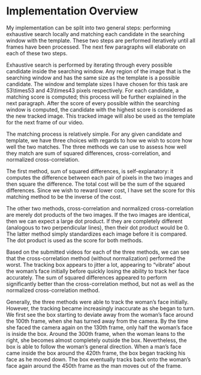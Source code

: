 # Implementation Overview
My implementation can be split into two general steps: performing exhaustive search locally and matching each candidate in the searching window with the template. These two steps are performed iteratively until all frames have been processed. The next few paragraphs will elaborate on each of these two steps.

Exhaustive search is performed by iterating through every possible candidate inside the searching window. Any region of the image that is the searching window and has the same size as the template is a possible candidate. The window and template sizes I have chosen for this task are 53\times53 and 43\times43 pixels respectively. For each candidate, a matching score is computed; this process will be further explained in the next paragraph. After the score of every possible within the searching window is computed, the candidate with the highest score is considered as the new tracked image. This tracked image will also be used as the template for the next frame of our video. 

The matching process is relatively simple. For any given candidate and template, we have three choices with regards to how we wish to score how well the two matches. The three methods we can use to assess how well they match are sum of squared differences, cross-correlation, and normalized cross-correlation. 

The first method, sum of squared differences, is self-explanatory: it computes the difference between each pair of pixels in the two images and then square the difference. The total cost will be the sum of the squared differences. Since we wish to reward lower cost, I have set the score for this matching method to be the inverse of the cost. 

The other two methods, cross-correlation and normalized cross-correlation are merely dot products of the two images. If the two images are identical, then we can expect a large dot product. If they are completely different (analogous to two perpendicular lines), then their dot product would be 0. The latter method simply standardizes each image before it is compared. The dot product is used as the score for both methods.

 Based on the submitted videos for each of the three methods, we can see that the cross-correlation method (without normalization) performed the worst. The tracking box appears to jitter a lot, appearing to “vibrate” about the woman’s face initially before quickly losing the ability to track her face accurately. The sum of squared differences appeared to perform significantly better than the cross-correlation method, but not as well as the normalized cross-correlation method. 

Generally, the three methods were able to track the woman’s face initially. However, the tracking became increasingly inaccurate as she began to turn. We first see the box starting to deviate away from the woman’s face around the 100th frame, when she has turned away from the camera. By the time she faced the camera again on the 130th frame, only half the woman’s face is inside the box. Around the 300th frame, when the woman leans to the right, she becomes almost completely outside the box. Nevertheless, the box is able to follow the woman’s general direction. When a man’s face came inside the box around the 420th frame, the box began tracking his face as he moved down. The box eventually tracks back onto the woman’s face again around the 450th frame as the man moves out of the frame.  
